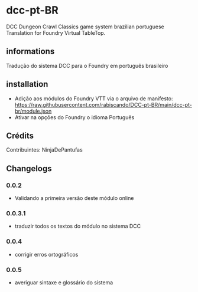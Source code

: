 # dcc-pt-BR

DCC Dungeon Crawl Classics game system brazilian portuguese Translation for Foundry Virtual TableTop.

## informations

Tradução do sistema DCC para o Foundry em português brasileiro

## installation

- Adição aos módulos do Foundry VTT via o arquivo de manifesto: https://raw.githubusercontent.com/rabiscando/DCC-pt-BR/main/dcc-pt-br/module.json
- Ativar na opções do Foundry o idioma Português

## Crédits
Contribuintes: NinjaDePantufas

## Changelogs
### 0.0.2
- Validando a primeira versão deste módulo online
### 0.0.3.1
- traduzir todos os textos do módulo no sistema DCC
### 0.0.4
- corrigir erros ortográficos
### 0.0.5
- averiguar sintaxe e glossário do sistema
